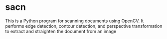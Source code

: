 # sacn

This is a Python program for scanning documents using OpenCV. It performs edge detection, contour detection, and perspective transformation to extract and straighten the document from an image
